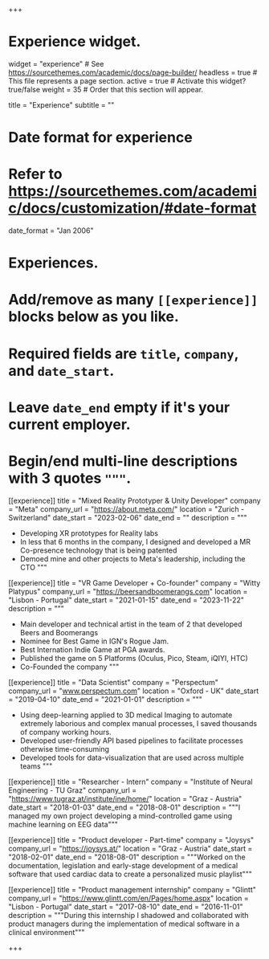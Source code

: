 +++
# Experience widget.
widget = "experience"  # See https://sourcethemes.com/academic/docs/page-builder/
headless = true  # This file represents a page section.
active = true  # Activate this widget? true/false
weight = 35  # Order that this section will appear.

title = "Experience"
subtitle = ""

# Date format for experience
#   Refer to https://sourcethemes.com/academic/docs/customization/#date-format
date_format = "Jan 2006"

# Experiences.
#   Add/remove as many `[[experience]]` blocks below as you like.
#   Required fields are `title`, `company`, and `date_start`.
#   Leave `date_end` empty if it's your current employer.
#   Begin/end multi-line descriptions with 3 quotes `"""`.

[[experience]]
  title = "Mixed Reality Prototyper & Unity Developer"
  company = "Meta"
  company_url = "https://about.meta.com/"
  location = "Zurich - Switzerland"
  date_start = "2023-02-06"
  date_end = ""
  description = """
  - Developing XR prototypes for Reality labs
  - In less that 6 months in the company, I designed and developed a MR Co-presence technology that is being patented
  - Demoed mine and other projects to Meta's leadership, including the CTO 
  """

[[experience]]
  title = "VR Game Developer + Co-founder"
  company = "Witty Platypus"
  company_url = "https://beersandboomerangs.com"
  location = "Lisbon - Portugal"
  date_start = "2021-01-15"
  date_end = "2023-11-22"
  description = """
  - Main developer and technical artist in the team of 2 that developed Beers and Boomerangs
  - Nominee for Best Game in IGN's Rogue Jam.
  - Best Internation Indie Game at PGA awards.
  - Published the game on 5 Platforms (Oculus, Pico, Steam, iQIYI, HTC)
  - Co-Founded the company 
  """


[[experience]]
  title = "Data Scientist"
  company = "Perspectum"
  company_url = "www.perspectum.com"
  location = "Oxford - UK"
  date_start = "2019-04-10"
  date_end = "2021-01-01"
  description = """
  - Using deep-learning applied to 3D medical Imaging to automate extremely laborious and complex manual processes, I saved thousands of company working hours. 
  - Developed user-friendly API based pipelines to facilitate processes otherwise time-consuming
  - Developed tools for data-visualization that are used across multiple teams
  """

[[experience]]
  title = "Researcher - Intern"
  company = "Institute of Neural Engineering - TU Graz"
  company_url = "https://www.tugraz.at/institute/ine/home/"
  location = "Graz - Austria"
  date_start = "2018-01-03"
  date_end = "2018-08-01"
  description = """I managed my own project developing a mind-controlled game using machine learning on EEG data"""

[[experience]]
  title = "Product developer - Part-time"
  company = "Joysys"
  company_url = "https://joysys.at/"
  location = "Graz - Austria"
  date_start = "2018-02-01"
  date_end = "2018-08-01"
  description = """Worked on the documentation, legislation and early-stage development of a medical software that used cardiac data to create a personalized music playlist"""

[[experience]]
  title = "Product management internship"
  company = "Glintt"
  company_url = "https://www.glintt.com/en/Pages/home.aspx"
  location = "Lisbon - Portugal"
  date_start = "2017-08-10"
  date_end = "2016-11-01"
  description = """During this internship I shadowed and collaborated with product managers during the implementation of
  medical software in a clinical environment"""

+++
